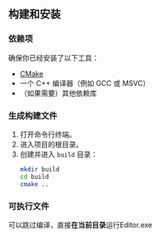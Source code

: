 
## 构建和安装

### 依赖项
确保你已经安装了以下工具：
- [CMake](https://cmake.org/download/)
- 一个 C++ 编译器（例如 GCC 或 MSVC）
- （如果需要）其他依赖库

### 生成构建文件
1. 打开命令行终端。
2. 进入项目的根目录。
3. 创建并进入 `build` 目录：
   ```bash
   mkdir build
   cd build
   cmake ..
### 可执行文件
   可以跳过编译，直接**在当前目录**运行Editor.exe
